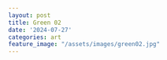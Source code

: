 ```yaml
---
layout: post
title: Green 02
date: '2024-07-27'
categories: art
feature_image: "/assets/images/green02.jpg"
---
```

